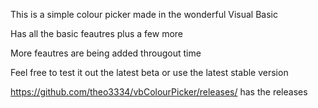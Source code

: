 This is a simple colour picker made in the wonderful Visual Basic

Has all the basic feautres plus a few more

More feautres are being added througout time

Feel free to test it out the latest beta or use the latest stable version

https://github.com/theo3334/vbColourPicker/releases/ has the releases
